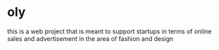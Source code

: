 # oly
this is a web project that is meant to support startups in terms of online sales and advertisement in the area of fashion and design
